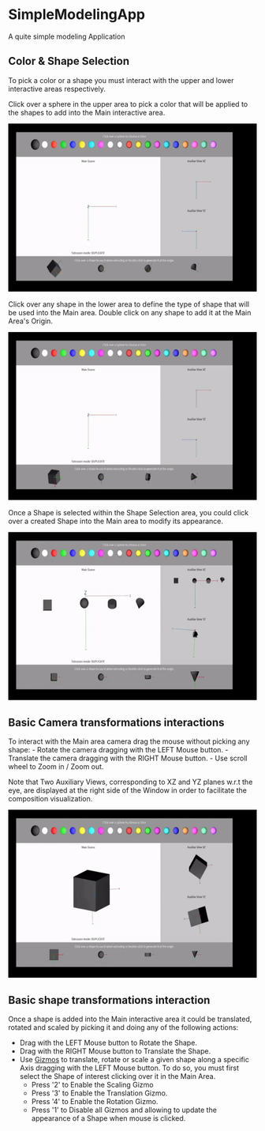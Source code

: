 # SimpleModelingApp
A quite simple modeling Application

## Color & Shape Selection

To pick a color or a shape you must interact with the upper and lower interactive areas respectively.

Click over a sphere in the upper area to pick a color that will be applied to the shapes to add into the Main interactive area.

![Example](https://github.com/sechaparroc/SimpleModelingApp/blob/main/images/colorArea.gif)

Click over any shape in the lower area to define the type of shape that will be used into the Main area. Double click on any shape to add it at the Main Area's Origin.

![Example](https://github.com/sechaparroc/SimpleModelingApp/blob/main/images/shapeArea.gif)

Once a Shape is selected within the Shape Selection area, you could click over a created Shape into the Main area to modify its appearance.

![Example](https://github.com/sechaparroc/SimpleModelingApp/blob/main/images/clickShape.gif)

## Basic Camera transformations interactions

To interact with the Main area camera drag the mouse without picking any shape:
	- Rotate the camera dragging with the LEFT Mouse button.
	- Translate the camera dragging with the RIGHT Mouse button.
	- Use scroll wheel to Zoom in / Zoom out.

Note that Two Auxiliary Views, corresponding to XZ and YZ planes w.r.t the eye, are displayed at the right side of the Window in order to facilitate the composition visualization.

![Example](https://github.com/sechaparroc/SimpleModelingApp/blob/main/images/camera.gif)	


## Basic shape transformations interaction

Once a shape is added into the Main interactive area it could be translated, rotated and scaled by picking it and doing any of the following actions:

- Drag with the LEFT Mouse button to Rotate the Shape.
- Drag with the RIGHT Mouse button to Translate the Shape.
- Use [Gizmos](https://knowledge.autodesk.com/support/autocad/learn-explore/caas/CloudHelp/cloudhelp/2019/ENU/AutoCAD-Core/files/GUID-7BD066C9-31BA-4D47-8064-2F9CF268FA15-htm.html) to translate, rotate or scale a given shape along a specific Axis dragging with the LEFT Mouse button. To do so, you must first select the Shape of interest clicking over it in the Main Area.
	- Press '2' to Enable the Scaling Gizmo
	- Press '3' to Enable the Translation Gizmo. 
	- Press '4' to Enable the Rotation Gizmo. 
	- Press '1' to Disable all Gizmos and allowing to update the appearance of a Shape when mouse is clicked.


